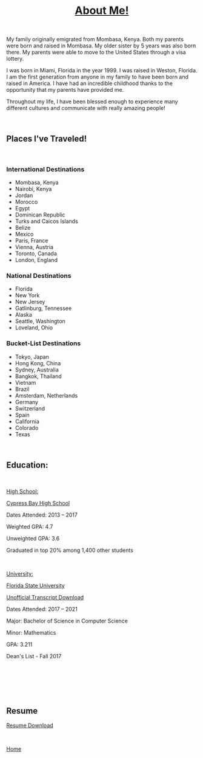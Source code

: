 <h1 style="text-align: center;"><u>About Me!</u></h1>
<p>&nbsp;</p>
<p>My family originally emigrated from Mombasa, Kenya. Both my parents were born and raised in Mombasa. My older sister by 5 years was also born there. My parents were able to move to the United States through a visa lottery. </p>
<p>I was born in Miami, Florida in the year 1999. I was raised in Weston, Florida. I am the first generation from anyone in my family to have been born and raised in America. I have had an incredible childhood thanks to the opportunity that my parents have provided me.</p>
<p>Throughout my life, I have been blessed enough to experience many different cultures and communicate with really amazing people!</p>

<p>&nbsp;</p>
<h2><strong>Places I've Traveled!</strong> </h2>
<p>&nbsp;</p>

<h3>International Destinations</h3>

  * Mombasa, Kenya 
  * Nairobi, Kenya
  * Jordan
  * Morocco
  * Egypt
  * Dominican Republic
  * Turks and Caicos Islands
  * Belize
  * Mexico
  * Paris, France
  * Vienna, Austria
  * Toronto, Canada
  * London, England

<h3>National Destinations</h3>

  * Florida
  * New York
  * New Jersey
  * Gatlinburg, Tennessee
  * Alaska
  * Seattle, Washington
  * Loveland, Ohio

<h3>Bucket-List Destinations</h3>

  * Tokyo, Japan
  * Hong Kong, China
  * Sydney, Australia
  * Bangkok, Thailand
  * Vietnam
  * Brazil
  * Amsterdam, Netherlands
  * Germany
  * Switzerland
  * Spain
  * California
  * Colorado
  * Texas

<p>&nbsp;</p>
<h2><strong>Education: </strong></h2>
<p>&nbsp;</p>

<p><span style="text-decoration: underline;">High School:</span></p>

[Cypress Bay High School](https://www.browardschools.com/cypressbay)
<div class="pv-entity__summary-info pv-entity__summary-info--background-section">
<p class="pv-entity__dates t-14 t-black--light t-normal"><span class="visually-hidden">Dates Attended: 2</span><time>013</time>&nbsp;&ndash;&nbsp;<time>2017</time></p>
</div>
<div id="ember132" class="pv-entity__extra-details t-14 t-black--light ember-view">
<p class="pv-entity__description t-14 t-normal mt4">Weighted GPA: 4.7</p>
<p class="pv-entity__description t-14 t-normal mt4">Unweighted GPA: 3.6</p>
<p class="pv-entity__description t-14 t-normal mt4">Graduated in top 20% among 1,400 other students</p>
<p class="pv-entity__description t-14 t-normal mt4">&nbsp;</p>
<p class="pv-entity__description t-14 t-normal mt4"><span style="text-decoration: underline;">University:</span></p>
</div>

[Florida State University](https://www.fsu.edu/)

[Unofficial Transcript Download](images/TSRPT.pdf)
<p class="pv-entity__dates t-14 t-black--light t-normal"><span class="visually-hidden">Dates Attended: 2</span><time>017</time>&nbsp;&ndash;&nbsp;<time>2021</time></p>
<p>Major: Bachelor of Science in Computer Science</p>
<p>Minor: Mathematics</p>
<p>GPA: 3.211</p>
<p>Dean's List - Fall 2017</p>

<p>&nbsp;</p>
<p>&nbsp;</p>
<p>&nbsp;</p>
<h2><strong>Resume</strong></h2>

[Resume Download](images/Resume.pdf)

<p>&nbsp;</p>

[Home](index)